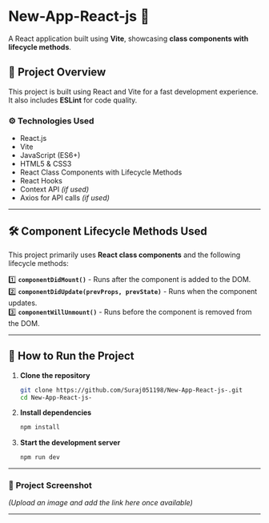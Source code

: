# **New-App-React-js 🚀**  
A React application built using **Vite**, showcasing **class components with lifecycle methods**.

## 📌 **Project Overview**
This project is built using React and Vite for a fast development experience. It also includes **ESLint** for code quality.

### ⚙️ **Technologies Used**
- React.js  
- Vite  
- JavaScript (ES6+)  
- HTML5 & CSS3  
- React Class Components with Lifecycle Methods  
- React Hooks  
- Context API *(if used)*  
- Axios for API calls *(if used)*  

---

## 🛠️ **Component Lifecycle Methods Used**
This project primarily uses **React class components** and the following lifecycle methods:

1️⃣ **`componentDidMount()`** - Runs after the component is added to the DOM.  
2️⃣ **`componentDidUpdate(prevProps, prevState)`** - Runs when the component updates.  
3️⃣ **`componentWillUnmount()`** - Runs before the component is removed from the DOM.  

---

## 🚀 **How to Run the Project**
1. **Clone the repository**  
   ```sh
   git clone https://github.com/Suraj051198/New-App-React-js-.git
   cd New-App-React-js-
   ```

2. **Install dependencies**  
   ```sh
   npm install
   ```

3. **Start the development server**  
   ```sh
   npm run dev
   ```

---

### 📸 **Project Screenshot**
*(Upload an image and add the link here once available)*  

---
